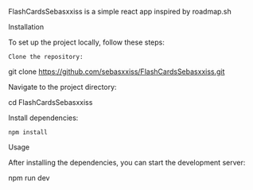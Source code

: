FlashCardsSebasxxiss is a simple react app inspired by roadmap.sh

Installation

To set up the project locally, follow these steps:

    Clone the repository:

git clone https://github.com/sebasxxiss/FlashCardsSebasxxiss.git

Navigate to the project directory:

cd FlashCardsSebasxxiss

Install dependencies:

    npm install

Usage

After installing the dependencies, you can start the development server:

npm run dev
